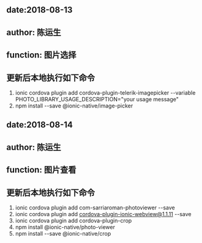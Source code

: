## date:2018-08-13
## author: 陈运生
## function: 图片选择
## 更新后本地执行如下命令
1. ionic cordova plugin add cordova-plugin-telerik-imagepicker --variable PHOTO_LIBRARY_USAGE_DESCRIPTION="your usage message"
2. npm install --save @ionic-native/image-picker


## date:2018-08-14
## author: 陈运生
## function: 图片查看
## 更新后本地执行如下命令
1. ionic cordova plugin add com-sarriaroman-photoviewer  --save
2. ionic cordova plugin add cordova-plugin-ionic-webview@1.1.11  --save
3. ionic cordova plugin add cordova-plugin-crop
4. npm install @ionic-native/photo-viewer
5. npm install --save @ionic-native/crop


